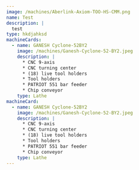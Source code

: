 ```yaml
---
image: /machines/Aberlink-Axiom-TOO-HS-CMM.png
name: Test
description: |
  test
type: hkdjahksd
machineCards:
  - name: GANESH Cyclone-52BY2
    image: /machines/Ganesh-Cyclone-52-BY2.jpeg
    description: |
      * CNC 9-axis 
      * CNC turning center 
      * (18) live tool holders 
      * Tool holders 
      * PATRIOT 551 bar feeder
      * Chip conveyor
    type: Lathe
machineCard:
  - name: GANESH Cyclone-52BY2
    image: /machines/Ganesh-Cyclone-52-BY2.jpeg
    description: |
      * CNC 9-axis 
      * CNC turning center 
      * (18) live tool holders 
      * Tool holders 
      * PATRIOT 551 bar feeder
      * Chip conveyor
    type: Lathe
---
```


